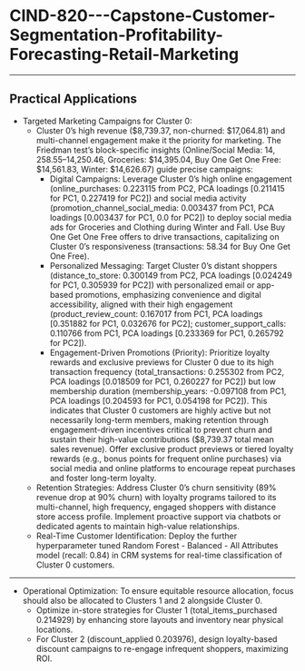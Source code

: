 # CIND-820---Capstone-Customer-Segmentation-Profitability-Forecasting-Retail-Marketing

---

## Practical Applications
- Targeted Marketing Campaigns for Cluster 0:
  - Cluster 0’s high revenue ($8,739.37, non-churned: $17,064.81) and multi-channel engagement make it the priority for marketing. The Friedman test’s block-specific insights (Online/Social Media: $14,258.55–$14,250.46, Groceries: $14,395.04, Buy One Get One Free: $14,561.83, Winter: $14,626.67) guide precise campaigns:
    - Digital Campaigns: Leverage Cluster 0’s high online engagement (online_purchases: 0.223115 from PC2, PCA loadings [0.211415 for PC1, 0.227419 for PC2]) and social media activity (promotion_channel_social_media: 0.003437 from PC1, PCA loadings [0.003437 for PC1, 0.0 for PC2]) to deploy social media ads for Groceries and Clothing during Winter and Fall. Use Buy One Get One Free offers to drive transactions, capitalizing on Cluster 0’s responsiveness (transactions: 58.34 for Buy One Get One Free).
    - Personalized Messaging: Target Cluster 0’s distant shoppers (distance_to_store: 0.300149 from PC2, PCA loadings [0.024249 for PC1, 0.305939 for PC2]) with personalized email or app-based promotions, emphasizing convenience and digital accessibility, aligned with their high engagement (product_review_count: 0.167017 from PC1, PCA loadings [0.351882 for PC1, 0.032676 for PC2]; customer_support_calls: 0.110766 from PC1, PCA loadings [0.233369 for PC1, 0.265792 for PC2]).
    - Engagement-Driven Promotions (Priority): Prioritize loyalty rewards and exclusive previews for Cluster 0 due to its high transaction frequency (total_transactions: 0.255302 from PC2, PCA loadings [0.018509 for PC1, 0.260227 for PC2]) but low membership duration (membership_years: -0.097108 from PC1, PCA loadings [0.204593 for PC1, 0.054198 for PC2]). This indicates that Cluster 0 customers are highly active but not necessarily long-term members, making retention through engagement-driven incentives critical to prevent churn and sustain their high-value contributions ($8,739.37 total mean sales revenue). Offer exclusive product previews or tiered loyalty rewards (e.g., bonus points for frequent online purchases) via social media and online platforms to encourage repeat purchases and foster long-term loyalty.
  - Retention Strategies: Address Cluster 0’s churn sensitivity (89% revenue drop at 90% churn) with loyalty programs tailored to its multi-channel, high frequency, engaged shoppers with distance store access profile. Implement proactive support via chatbots or dedicated agents to maintain high-value relationships.
  - Real-Time Customer Identification: Deploy the further hyperparameter tuned Random Forest - Balanced - All Attributes model (recall: 0.84) in CRM systems for real-time classification of Cluster 0 customers.
---
- Operational Optimization: To ensure equitable resource allocation, focus should also be allocated to Clusters 1 and 2 alongside Cluster 0.
    - Optimize in-store strategies for Cluster 1 (total_items_purchased 0.214929) by enhancing store layouts and inventory near physical locations.
    - For Cluster 2 (discount_applied 0.203976), design loyalty-based discount campaigns to re-engage infrequent shoppers, maximizing ROI.





